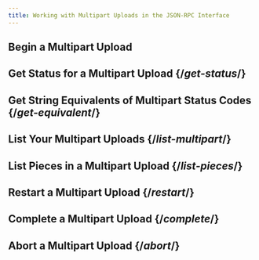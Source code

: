 ```yaml
---
title: Working with Multipart Uploads in the JSON-RPC Interface
---
```

## Begin a Multipart Upload
## Get Status for a Multipart Upload {/*get-status*/}
## Get String Equivalents of Multipart Status Codes {/*get-equivalent*/}
## List Your Multipart Uploads {/*list-multipart*/}
## List Pieces in a Multipart Upload {/*list-pieces*/}
## Restart a Multipart Upload {/*restart*/}
## Complete a Multipart Upload {/*complete*/}
## Abort a Multipart Upload  {/*abort*/}
